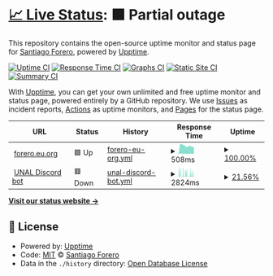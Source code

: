 # [📈 Live Status](https://status.forero.xyz): <!--live status--> **🟧 Partial outage**

This repository contains the open-source uptime monitor and status page for [Santiago Forero](forero.xyz), powered by [Upptime](https://github.com/upptime/upptime).

[![Uptime CI](https://github.com/forerosantiago/upptime/workflows/Uptime%20CI/badge.svg)](https://github.com/forerosantiago/upptime/actions?query=workflow%3A%22Uptime+CI%22)
[![Response Time CI](https://github.com/forerosantiago/upptime/workflows/Response%20Time%20CI/badge.svg)](https://github.com/forerosantiago/upptime/actions?query=workflow%3A%22Response+Time+CI%22)
[![Graphs CI](https://github.com/forerosantiago/upptime/workflows/Graphs%20CI/badge.svg)](https://github.com/forerosantiago/upptime/actions?query=workflow%3A%22Graphs+CI%22)
[![Static Site CI](https://github.com/forerosantiago/upptime/workflows/Static%20Site%20CI/badge.svg)](https://github.com/forerosantiago/upptime/actions?query=workflow%3A%22Static+Site+CI%22)
[![Summary CI](https://github.com/forerosantiago/upptime/workflows/Summary%20CI/badge.svg)](https://github.com/forerosantiago/upptime/actions?query=workflow%3A%22Summary+CI%22)

With [Upptime](https://upptime.js.org), you can get your own unlimited and free uptime monitor and status page, powered entirely by a GitHub repository. We use [Issues](https://github.com/forerosantiago/upptime/issues) as incident reports, [Actions](https://github.com/forerosantiago/upptime/actions) as uptime monitors, and [Pages](https://status.forero.xyz) for the status page.

<!--start: status pages-->
<!-- This summary is generated by Upptime (https://github.com/upptime/upptime) -->
<!-- Do not edit this manually, your changes will be overwritten -->
<!-- prettier-ignore -->
| URL | Status | History | Response Time | Uptime |
| --- | ------ | ------- | ------------- | ------ |
| <img alt="" src="https://icons.duckduckgo.com/ip3/forero.eu.org.ico" height="13"> [forero.eu.org](https://forero.eu.org) | 🟩 Up | [forero-eu-org.yml](https://github.com/forerosantiago/upptime/commits/HEAD/history/forero-eu-org.yml) | <details><summary><img alt="Response time graph" src="./graphs/forero-eu-org/response-time-week.png" height="20"> 508ms</summary><br><a href="https://status.forero.eu.org/history/forero-eu-org"><img alt="Response time 270" src="https://img.shields.io/endpoint?url=https%3A%2F%2Fraw.githubusercontent.com%2Fforerosantiago%2Fupptime%2FHEAD%2Fapi%2Fforero-eu-org%2Fresponse-time.json"></a><br><a href="https://status.forero.eu.org/history/forero-eu-org"><img alt="24-hour response time 456" src="https://img.shields.io/endpoint?url=https%3A%2F%2Fraw.githubusercontent.com%2Fforerosantiago%2Fupptime%2FHEAD%2Fapi%2Fforero-eu-org%2Fresponse-time-day.json"></a><br><a href="https://status.forero.eu.org/history/forero-eu-org"><img alt="7-day response time 508" src="https://img.shields.io/endpoint?url=https%3A%2F%2Fraw.githubusercontent.com%2Fforerosantiago%2Fupptime%2FHEAD%2Fapi%2Fforero-eu-org%2Fresponse-time-week.json"></a><br><a href="https://status.forero.eu.org/history/forero-eu-org"><img alt="30-day response time 528" src="https://img.shields.io/endpoint?url=https%3A%2F%2Fraw.githubusercontent.com%2Fforerosantiago%2Fupptime%2FHEAD%2Fapi%2Fforero-eu-org%2Fresponse-time-month.json"></a><br><a href="https://status.forero.eu.org/history/forero-eu-org"><img alt="1-year response time 270" src="https://img.shields.io/endpoint?url=https%3A%2F%2Fraw.githubusercontent.com%2Fforerosantiago%2Fupptime%2FHEAD%2Fapi%2Fforero-eu-org%2Fresponse-time-year.json"></a></details> | <details><summary><a href="https://status.forero.eu.org/history/forero-eu-org">100.00%</a></summary><a href="https://status.forero.eu.org/history/forero-eu-org"><img alt="All-time uptime 55.99%" src="https://img.shields.io/endpoint?url=https%3A%2F%2Fraw.githubusercontent.com%2Fforerosantiago%2Fupptime%2FHEAD%2Fapi%2Fforero-eu-org%2Fuptime.json"></a><br><a href="https://status.forero.eu.org/history/forero-eu-org"><img alt="24-hour uptime 100.00%" src="https://img.shields.io/endpoint?url=https%3A%2F%2Fraw.githubusercontent.com%2Fforerosantiago%2Fupptime%2FHEAD%2Fapi%2Fforero-eu-org%2Fuptime-day.json"></a><br><a href="https://status.forero.eu.org/history/forero-eu-org"><img alt="7-day uptime 100.00%" src="https://img.shields.io/endpoint?url=https%3A%2F%2Fraw.githubusercontent.com%2Fforerosantiago%2Fupptime%2FHEAD%2Fapi%2Fforero-eu-org%2Fuptime-week.json"></a><br><a href="https://status.forero.eu.org/history/forero-eu-org"><img alt="30-day uptime 25.04%" src="https://img.shields.io/endpoint?url=https%3A%2F%2Fraw.githubusercontent.com%2Fforerosantiago%2Fupptime%2FHEAD%2Fapi%2Fforero-eu-org%2Fuptime-month.json"></a><br><a href="https://status.forero.eu.org/history/forero-eu-org"><img alt="1-year uptime 55.99%" src="https://img.shields.io/endpoint?url=https%3A%2F%2Fraw.githubusercontent.com%2Fforerosantiago%2Fupptime%2FHEAD%2Fapi%2Fforero-eu-org%2Fuptime-year.json"></a></details>
| <img alt="" src="https://icons.duckduckgo.com/ip3/unal.forero.xyz.ico" height="13"> [UNAL Discord bot](https://unal.forero.xyz) | 🟥 Down | [unal-discord-bot.yml](https://github.com/forerosantiago/upptime/commits/HEAD/history/unal-discord-bot.yml) | <details><summary><img alt="Response time graph" src="./graphs/unal-discord-bot/response-time-week.png" height="20"> 2824ms</summary><br><a href="https://status.forero.eu.org/history/unal-discord-bot"><img alt="Response time 2944" src="https://img.shields.io/endpoint?url=https%3A%2F%2Fraw.githubusercontent.com%2Fforerosantiago%2Fupptime%2FHEAD%2Fapi%2Funal-discord-bot%2Fresponse-time.json"></a><br><a href="https://status.forero.eu.org/history/unal-discord-bot"><img alt="24-hour response time 3229" src="https://img.shields.io/endpoint?url=https%3A%2F%2Fraw.githubusercontent.com%2Fforerosantiago%2Fupptime%2FHEAD%2Fapi%2Funal-discord-bot%2Fresponse-time-day.json"></a><br><a href="https://status.forero.eu.org/history/unal-discord-bot"><img alt="7-day response time 2824" src="https://img.shields.io/endpoint?url=https%3A%2F%2Fraw.githubusercontent.com%2Fforerosantiago%2Fupptime%2FHEAD%2Fapi%2Funal-discord-bot%2Fresponse-time-week.json"></a><br><a href="https://status.forero.eu.org/history/unal-discord-bot"><img alt="30-day response time 2944" src="https://img.shields.io/endpoint?url=https%3A%2F%2Fraw.githubusercontent.com%2Fforerosantiago%2Fupptime%2FHEAD%2Fapi%2Funal-discord-bot%2Fresponse-time-month.json"></a><br><a href="https://status.forero.eu.org/history/unal-discord-bot"><img alt="1-year response time 2944" src="https://img.shields.io/endpoint?url=https%3A%2F%2Fraw.githubusercontent.com%2Fforerosantiago%2Fupptime%2FHEAD%2Fapi%2Funal-discord-bot%2Fresponse-time-year.json"></a></details> | <details><summary><a href="https://status.forero.eu.org/history/unal-discord-bot">21.56%</a></summary><a href="https://status.forero.eu.org/history/unal-discord-bot"><img alt="All-time uptime 99.23%" src="https://img.shields.io/endpoint?url=https%3A%2F%2Fraw.githubusercontent.com%2Fforerosantiago%2Fupptime%2FHEAD%2Fapi%2Funal-discord-bot%2Fuptime.json"></a><br><a href="https://status.forero.eu.org/history/unal-discord-bot"><img alt="24-hour uptime 30.15%" src="https://img.shields.io/endpoint?url=https%3A%2F%2Fraw.githubusercontent.com%2Fforerosantiago%2Fupptime%2FHEAD%2Fapi%2Funal-discord-bot%2Fuptime-day.json"></a><br><a href="https://status.forero.eu.org/history/unal-discord-bot"><img alt="7-day uptime 21.56%" src="https://img.shields.io/endpoint?url=https%3A%2F%2Fraw.githubusercontent.com%2Fforerosantiago%2Fupptime%2FHEAD%2Fapi%2Funal-discord-bot%2Fuptime-week.json"></a><br><a href="https://status.forero.eu.org/history/unal-discord-bot"><img alt="30-day uptime 80.66%" src="https://img.shields.io/endpoint?url=https%3A%2F%2Fraw.githubusercontent.com%2Fforerosantiago%2Fupptime%2FHEAD%2Fapi%2Funal-discord-bot%2Fuptime-month.json"></a><br><a href="https://status.forero.eu.org/history/unal-discord-bot"><img alt="1-year uptime 98.39%" src="https://img.shields.io/endpoint?url=https%3A%2F%2Fraw.githubusercontent.com%2Fforerosantiago%2Fupptime%2FHEAD%2Fapi%2Funal-discord-bot%2Fuptime-year.json"></a></details>

<!--end: status pages-->

[**Visit our status website →**](https://status.forero.xyz)

## 📄 License

- Powered by: [Upptime](https://github.com/upptime/upptime)
- Code: [MIT](./LICENSE) © [Santiago Forero](forero.xyz)
- Data in the `./history` directory: [Open Database License](https://opendatacommons.org/licenses/odbl/1-0/)
